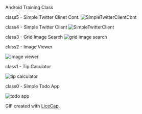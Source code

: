 Android Training Class

class5 - Simple Twitter Clinet Cont.
  ![SimpleTwitterClientCont](SimpleTwitterClientCont.gif)

class4 - Simple Twitter Client
  ![SimpleTwitterClient](SimpleTwitterClient.gif)

class3 - Grid Image Search
  ![grid image search](gridImageSearch.gif)

class2 - Image Viewer
  
  ![image viewer](imageViewer.gif)

class1 - Tip Caculator

  ![tip calculator](tipCalculator.gif)

class0 - Simple Todo App

  ![todo app](todoApp.gif)
  
  GIF created with [LiceCap](http://www.cockos.com/licecap/).
